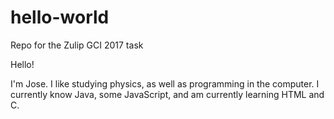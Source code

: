 # hello-world
Repo for the Zulip GCI 2017 task

Hello!

I'm Jose. I like studying physics, as well as programming in the computer. 
I currently know Java, some JavaScript, and am currently learning HTML and C.
